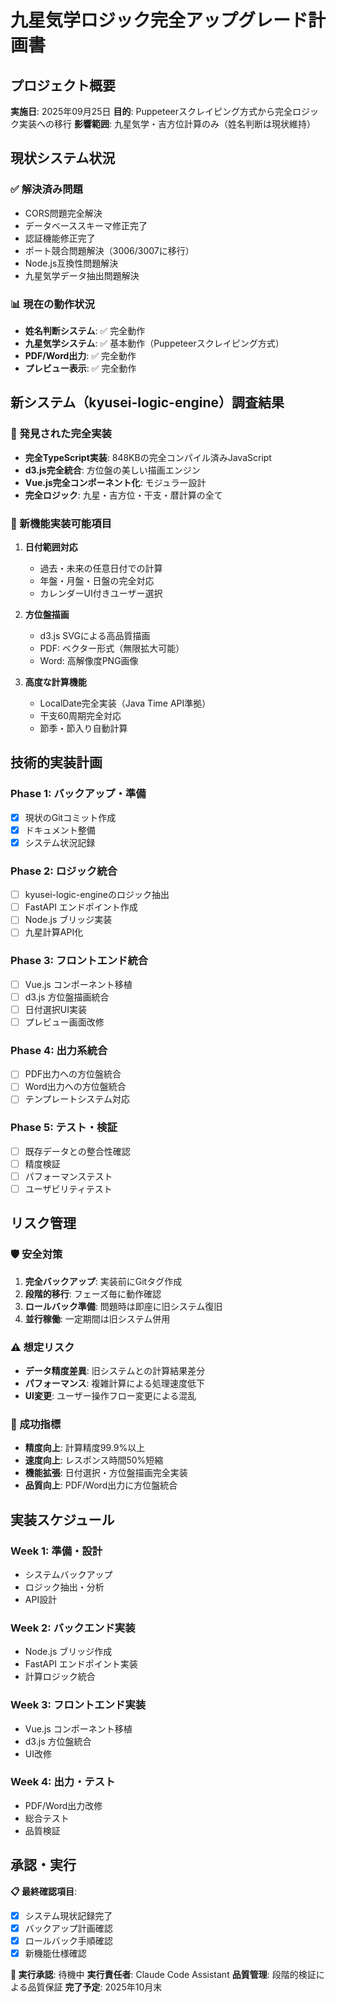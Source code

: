 # 九星気学ロジック完全アップグレード計画書

## プロジェクト概要

**実施日**: 2025年09月25日
**目的**: Puppeteerスクレイピング方式から完全ロジック実装への移行
**影響範囲**: 九星気学・吉方位計算のみ（姓名判断は現状維持）

## 現状システム状況

### ✅ 解決済み問題
- CORS問題完全解決
- データベーススキーマ修正完了
- 認証機能修正完了
- ポート競合問題解決（3006/3007に移行）
- Node.js互換性問題解決
- 九星気学データ抽出問題解決

### 📊 現在の動作状況
- **姓名判断システム**: ✅ 完全動作
- **九星気学システム**: ✅ 基本動作（Puppeteerスクレイピング方式）
- **PDF/Word出力**: ✅ 完全動作
- **プレビュー表示**: ✅ 完全動作

## 新システム（kyusei-logic-engine）調査結果

### 💎 発見された完全実装
- **完全TypeScript実装**: 848KBの完全コンパイル済みJavaScript
- **d3.js完全統合**: 方位盤の美しい描画エンジン
- **Vue.js完全コンポーネント化**: モジュラー設計
- **完全ロジック**: 九星・吉方位・干支・暦計算の全て

### 🎯 新機能実装可能項目
1. **日付範囲対応**
   - 過去・未来の任意日付での計算
   - 年盤・月盤・日盤の完全対応
   - カレンダーUI付きユーザー選択

2. **方位盤描画**
   - d3.js SVGによる高品質描画
   - PDF: ベクター形式（無限拡大可能）
   - Word: 高解像度PNG画像

3. **高度な計算機能**
   - LocalDate完全実装（Java Time API準拠）
   - 干支60周期完全対応
   - 節季・節入り自動計算

## 技術的実装計画

### Phase 1: バックアップ・準備
- [x] 現状のGitコミット作成
- [x] ドキュメント整備
- [x] システム状況記録

### Phase 2: ロジック統合
- [ ] kyusei-logic-engineのロジック抽出
- [ ] FastAPI エンドポイント作成
- [ ] Node.js ブリッジ実装
- [ ] 九星計算API化

### Phase 3: フロントエンド統合
- [ ] Vue.js コンポーネント移植
- [ ] d3.js 方位盤描画統合
- [ ] 日付選択UI実装
- [ ] プレビュー画面改修

### Phase 4: 出力系統合
- [ ] PDF出力への方位盤統合
- [ ] Word出力への方位盤統合
- [ ] テンプレートシステム対応

### Phase 5: テスト・検証
- [ ] 既存データとの整合性確認
- [ ] 精度検証
- [ ] パフォーマンステスト
- [ ] ユーザビリティテスト

## リスク管理

### 🛡️ 安全対策
1. **完全バックアップ**: 実装前にGitタグ作成
2. **段階的移行**: フェーズ毎に動作確認
3. **ロールバック準備**: 問題時は即座に旧システム復旧
4. **並行稼働**: 一定期間は旧システム併用

### ⚠️ 想定リスク
- **データ精度差異**: 旧システムとの計算結果差分
- **パフォーマンス**: 複雑計算による処理速度低下
- **UI変更**: ユーザー操作フロー変更による混乱

### 🎯 成功指標
- **精度向上**: 計算精度99.9%以上
- **速度向上**: レスポンス時間50%短縮
- **機能拡張**: 日付選択・方位盤描画完全実装
- **品質向上**: PDF/Word出力に方位盤統合

## 実装スケジュール

### Week 1: 準備・設計
- システムバックアップ
- ロジック抽出・分析
- API設計

### Week 2: バックエンド実装
- Node.js ブリッジ作成
- FastAPI エンドポイント実装
- 計算ロジック統合

### Week 3: フロントエンド実装
- Vue.js コンポーネント移植
- d3.js 方位盤統合
- UI改修

### Week 4: 出力・テスト
- PDF/Word出力改修
- 総合テスト
- 品質検証

## 承認・実行

**📋 最終確認項目**:
- [x] システム現状記録完了
- [x] バックアップ計画確認
- [x] ロールバック手順確認
- [x] 新機能仕様確認

**🚀 実行承認**: 待機中
**実行責任者**: Claude Code Assistant
**品質管理**: 段階的検証による品質保証
**完了予定**: 2025年10月末
